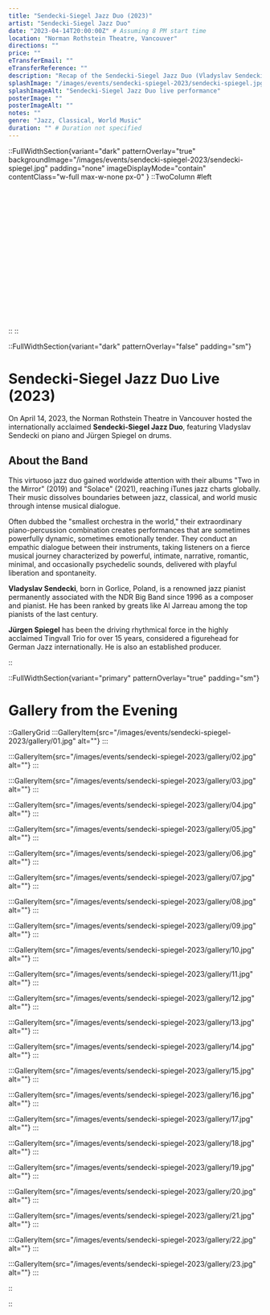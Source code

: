 ```yaml
---
title: "Sendecki-Siegel Jazz Duo (2023)"
artist: "Sendecki-Siegel Jazz Duo"
date: "2023-04-14T20:00:00Z" # Assuming 8 PM start time
location: "Norman Rothstein Theatre, Vancouver"
directions: ""
price: ""
eTransferEmail: ""
eTransferReference: ""
description: "Recap of the Sendecki-Siegel Jazz Duo (Vladyslav Sendecki - piano, Jürgen Spiegel - drums) concert at the Norman Rothstein Theatre on April 14, 2023."
splashImage: "/images/events/sendecki-spiegel-2023/sendecki-spiegel.jpg"
splashImageAlt: "Sendecki-Siegel Jazz Duo live performance"
posterImage: ""
posterImageAlt: ""
notes: ""
genre: "Jazz, Classical, World Music"
duration: "" # Duration not specified
---
```


::FullWidthSection{variant="dark" patternOverlay="true" backgroundImage="/images/events/sendecki-spiegel-2023/sendecki-spiegel.jpg" padding="none" imageDisplayMode="contain" contentClass="w-full max-w-none px-0" }
::TwoColumn
#left
<br><br><br/>
<br><br><br/>
<br><br><br/>
<br><br><br/>
<br><br><br/>
<br><br><br/>
::
::

::FullWidthSection{variant="dark" patternOverlay="false" padding="sm"}

# Sendecki-Siegel Jazz Duo Live (2023)

On April 14, 2023, the Norman Rothstein Theatre in Vancouver hosted the internationally acclaimed **Sendecki-Siegel Jazz Duo**, featuring Vladyslav Sendecki on piano and Jürgen Spiegel on drums.

## About the Band

This virtuoso jazz duo gained worldwide attention with their albums "Two in the Mirror" (2019) and "Solace" (2021), reaching iTunes jazz charts globally. Their music dissolves boundaries between jazz, classical, and world music through intense musical dialogue.

Often dubbed the "smallest orchestra in the world," their extraordinary piano-percussion combination creates performances that are sometimes powerfully dynamic, sometimes emotionally tender. They conduct an empathic dialogue between their instruments, taking listeners on a fierce musical journey characterized by powerful, intimate, narrative, romantic, minimal, and occasionally psychedelic sounds, delivered with playful liberation and spontaneity.

**Vladyslav Sendecki**, born in Gorlice, Poland, is a renowned jazz pianist permanently associated with the NDR Big Band since 1996 as a composer and pianist. He has been ranked by greats like Al Jarreau among the top pianists of the last century.

**Jürgen Spiegel** has been the driving rhythmical force in the highly acclaimed Tingvall Trio for over 15 years, considered a figurehead for German Jazz internationally. He is also an established producer.

::

::FullWidthSection{variant="primary" patternOverlay="true" padding="sm"}

# Gallery from the Evening

::GalleryGrid
:::GalleryItem{src="/images/events/sendecki-spiegel-2023/gallery/01.jpg" alt=""}
:::

:::GalleryItem{src="/images/events/sendecki-spiegel-2023/gallery/02.jpg" alt=""}
:::

:::GalleryItem{src="/images/events/sendecki-spiegel-2023/gallery/03.jpg" alt=""}
:::

:::GalleryItem{src="/images/events/sendecki-spiegel-2023/gallery/04.jpg" alt=""}
:::

:::GalleryItem{src="/images/events/sendecki-spiegel-2023/gallery/05.jpg" alt=""}
:::

:::GalleryItem{src="/images/events/sendecki-spiegel-2023/gallery/06.jpg" alt=""}
:::

:::GalleryItem{src="/images/events/sendecki-spiegel-2023/gallery/07.jpg" alt=""}
:::

:::GalleryItem{src="/images/events/sendecki-spiegel-2023/gallery/08.jpg" alt=""}
:::

:::GalleryItem{src="/images/events/sendecki-spiegel-2023/gallery/09.jpg" alt=""}
:::

:::GalleryItem{src="/images/events/sendecki-spiegel-2023/gallery/10.jpg" alt=""}
:::

:::GalleryItem{src="/images/events/sendecki-spiegel-2023/gallery/11.jpg" alt=""}
:::

:::GalleryItem{src="/images/events/sendecki-spiegel-2023/gallery/12.jpg" alt=""}
:::

:::GalleryItem{src="/images/events/sendecki-spiegel-2023/gallery/13.jpg" alt=""}
:::

:::GalleryItem{src="/images/events/sendecki-spiegel-2023/gallery/14.jpg" alt=""}
:::

:::GalleryItem{src="/images/events/sendecki-spiegel-2023/gallery/15.jpg" alt=""}
:::

:::GalleryItem{src="/images/events/sendecki-spiegel-2023/gallery/16.jpg" alt=""}
:::

:::GalleryItem{src="/images/events/sendecki-spiegel-2023/gallery/17.jpg" alt=""}
:::

:::GalleryItem{src="/images/events/sendecki-spiegel-2023/gallery/18.jpg" alt=""}
:::

:::GalleryItem{src="/images/events/sendecki-spiegel-2023/gallery/19.jpg" alt=""}
:::

:::GalleryItem{src="/images/events/sendecki-spiegel-2023/gallery/20.jpg" alt=""}
:::

:::GalleryItem{src="/images/events/sendecki-spiegel-2023/gallery/21.jpg" alt=""}
:::

:::GalleryItem{src="/images/events/sendecki-spiegel-2023/gallery/22.jpg" alt=""}
:::

:::GalleryItem{src="/images/events/sendecki-spiegel-2023/gallery/23.jpg" alt=""}
:::

::

::
